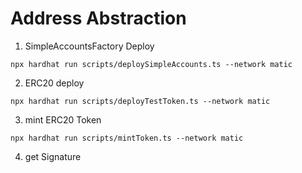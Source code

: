 # Address Abstraction

1. SimpleAccountsFactory Deploy

```
npx hardhat run scripts/deploySimpleAccounts.ts --network matic
```

2. ERC20 deploy

```
npx hardhat run scripts/deployTestToken.ts --network matic
```

3. mint ERC20 Token
```
npx hardhat run scripts/mintToken.ts --network matic    
```

4. get Signature
   
```

```